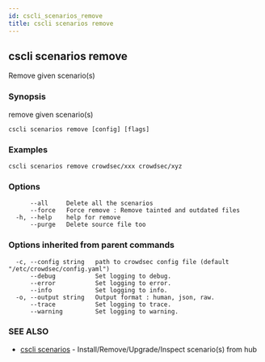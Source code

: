 ```yaml
---
id: cscli_scenarios_remove
title: cscli scenarios remove
---
```

## cscli scenarios remove

Remove given scenario(s)

### Synopsis

remove given scenario(s)

```
cscli scenarios remove [config] [flags]
```

### Examples

```
cscli scenarios remove crowdsec/xxx crowdsec/xyz
```

### Options

```
      --all     Delete all the scenarios
      --force   Force remove : Remove tainted and outdated files
  -h, --help    help for remove
      --purge   Delete source file too
```

### Options inherited from parent commands

```
  -c, --config string   path to crowdsec config file (default "/etc/crowdsec/config.yaml")
      --debug           Set logging to debug.
      --error           Set logging to error.
      --info            Set logging to info.
  -o, --output string   Output format : human, json, raw.
      --trace           Set logging to trace.
      --warning         Set logging to warning.
```

### SEE ALSO

* [cscli scenarios](/cscli/cscli_scenarios.md)	 - Install/Remove/Upgrade/Inspect scenario(s) from hub

